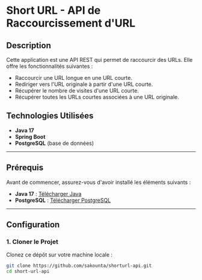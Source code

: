 # Short URL - API de Raccourcissement d'URL

## Description

Cette application est une API REST qui permet de raccourcir des URLs. Elle offre les fonctionnalités suivantes :
- Raccourcir une URL longue en une URL courte.
- Rediriger vers l'URL originale à partir d'une URL courte.
- Récupérer le nombre de visites d'une URL courte.
- Récupérer toutes les URLs courtes associées à une URL originale.

## Technologies Utilisées

- **Java 17**
- **Spring Boot**
- **PostgreSQL** (base de données)

---

## Prérequis

Avant de commencer, assurez-vous d'avoir installé les éléments suivants :

- **Java 17** : [Télécharger Java](https://www.oracle.com/java/technologies/javase-jdk17-downloads.html)
- **PostgreSQL** : [Télécharger PostgreSQL](https://www.postgresql.org/download/)

---

## Configuration

### 1. Cloner le Projet

Clonez ce dépôt sur votre machine locale :

```bash
git clone https://github.com/sakounta/shorturl-api.git
cd short-url-api
